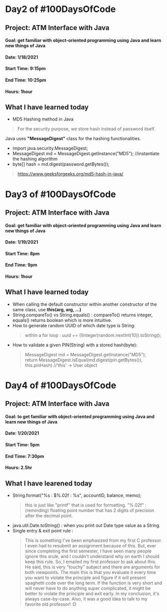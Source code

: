 # Day2 of #100DaysOfCode
## Project: ATM Interface with Java
#### Goal: get familiar with object-oriented programming using Java and learn new things of Java
#### Date: 1/18/2021
#### Start Time: 9:15pm
#### End Time: 10:25pm
#### Hours: 1hour

## What I have learned today
* MD5 Hashing method in Java
> For the security purpose, we store hash instead of password itself.

Java uses **"MessageDigest"** class for the hashing functionalities.   
* import java.security.MessageDigest;
* MessageDigest md = MessageDigest.getInstance("MD5");  //instantiate the hashing algorithm
* byte[] hash = md.digest(password.getBytes());
> https://www.geeksforgeeks.org/md5-hash-in-java/


# Day3 of #100DaysOfCode
## Project: ATM Interface with Java
#### Goal: get familiar with object-oriented programming using Java and learn new things of Java
#### Date: 1/19/2021
#### Start Time: 8pm
#### End Time: 9pm
#### Hours: 1hour

## What I have learned today
* When calling the default constructor within another constructor of the same class, use **this(arg, arg, ...)**     
* String.compareTo() vs String.equals() : compareTo() returns integer, equals() returns boolean which is more intuitive.
* How to generate random UUID of which date type is String:          
  > within a for loop : uuid += ((Integer)random.nextInt(10)).toString();
* How to validate a given PIN(String) with a stored hash(byte):
  > MessageDigest md = MessageDigest.getInstance("MD5");                      
  > return MessageDigest.isEqual(md.digest(pin.getBytes()), this.pinHash)  //'this' -> User object


# Day4 of #100DaysOfCode
## Project: ATM Interface with Java
#### Goal: to get familiar with object-oriented programming using Java and learn new things of Java
#### Date: 1/20/2021
#### Start Time: 5pm
#### End Time: 7:30pm
#### Hours: 2.5hr

## What I have learened today
* String.format("%s : $%.02f : %s", accountID, balance, memo);
	> this is just like "printf" that is used for formatting.
	> "%.02f" : (reminding) floating point number that has 2 digits of precision after the decimal point.
* java.util.Date.toString() : when you print out Date type value as a String.
* Single entry & exit point rule : 
	> This is something I've been emphasized from my first C professor.
	> I even had to resubmit an assignment because of this.
	> But, ever since completing the first semester, I have seen many people ignore this srule, and I couldn't understand why on earth I should keep this rule.
	> So, I emailed my first professor to ask about this.
	> He said, this is very "touchy" subject and there are arguments for both viewpoints.
	> The main this is that you evaluate it every time you want to violate the principle and figure if it will present spaghetti code over the long term. If the function is very short and will never have to do anything super complicated, it might be better to violate the principle and exit early.
	> In my conclusion, it's always case-by-case.
	> Also, it was a good idea to talk to my favorite old professor! :D

